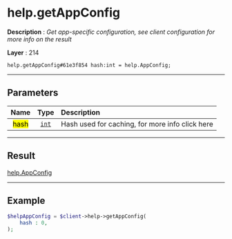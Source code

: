 # help.getAppConfig

**Description** : *Get app\-specific configuration, see client configuration for more info on the result*

**Layer** : 214

```tl
help.getAppConfig#61e3f854 hash:int = help.AppConfig;
```

---

## Parameters

| Name | Type | Description |
| :---: | :---: | :--- |
| <mark>hash</mark> | [`int`](type/int) | Hash used for caching, for more info click here |

---

## Result

[help.AppConfig](type/help.AppConfig)

---

## Example

```php
$helpAppConfig = $client->help->getAppConfig(
	hash : 0,
);
```